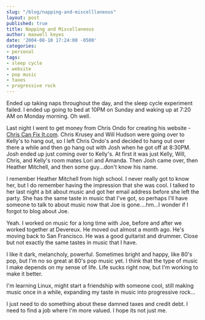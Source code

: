 ```yaml
---
slug: "/blog/napping-and-miscelllaneous"
layout: post
published: true
title: Napping and Miscellaneous
author: maxwell keyes
date: '2004-08-10 17:24:00 -0500'
categories:
- personal
tags:
- sleep cycle
- website
- pop music
- taxes
- progressive rock
---
```


Ended up taking naps throughout the day, and the sleep cycle experiment failed.
I ended up going to bed at 10PM on Sunday and waking up at 7:20 AM on Monday
morning. Oh well.

Last night I went to get money from Chris Ondo for creating his website -
[Chris Can Fix It.com](http://www.chriscanfixit.com/). Chris Krusey and Will
Hudson were going over to Kelly's to hang out, so I left Chris Ondo's and
decided to hang out over there a while and then go hang out with Josh when he
got off at 8:30PM. Josh ended up just coming over to Kelly's. At first it was
just Kelly, Will, Chris, and Kelly's room mates Lori and Amanda. Then Josh came
over, then Heather Mitchell, and then some guy...don't know his name.

I remember Heather Mitchell from high school. I never really got to know her,
but I do remember having the impression that she was cool. I talked to her last
night a bit about music and got her email address before she left the party. She
has the same taste in music that I've got, so perhaps I'll have someone to talk
to about music now that Joe is gone....hm...I wonder if I forgot to blog about
Joe.

Yeah. I worked on music for a long time with Joe, before and after we worked
together at Devereux. He moved out almost a month ago. He's moving back to San
Francisco. He was a good guitarist and drummer. Close but not exactly the same
tastes in music that I have.

I like it dark, melancholy, powerful. Sometimes bright and happy, like 80's pop,
but I'm no so great at 80's pop music yet. I think that the type of music I make
depends on my sense of life. Life sucks right now, but I'm working to make it
better.

I'm learning Linux, might start a friendship with someone cool, still making
music once in a while, expanding my taste in music into progressive rock...

I just need to do something about these damned taxes and credit debt. I need to
find a job where I'm more valued. I hope its not just me.
